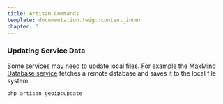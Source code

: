 ```yaml
---
title: Artisan Commands
template: documentation.twig::content_inner
chapter: 3
---
```

### Updating Service Data

Some services may need to update local files. For example the [MaxMind Database service](https://github.com/Torann/laravel-geoip/tree/master/src/Services/MaxMindDataBase.php) fetches a remote database and saves it to the local file system.

```bash
php artisan geoip:update
```